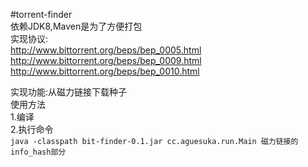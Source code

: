 #torrent-finder  
依赖JDK8,Maven是为了方便打包  
实现协议:  
http://www.bittorrent.org/beps/bep_0005.html  
http://www.bittorrent.org/beps/bep_0009.html  
http://www.bittorrent.org/beps/bep_0010.html  

实现功能:从磁力链接下载种子  
使用方法  
1.编译  
2.执行命令  
`java -classpath bit-finder-0.1.jar cc.aguesuka.run.Main 磁力链接的info_hash部分`   
